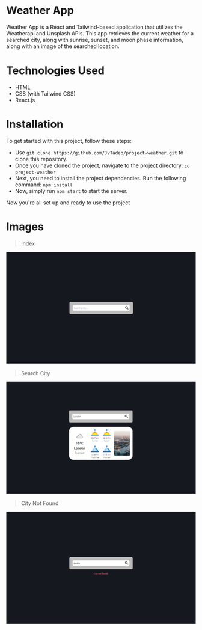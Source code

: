 # Weather App
Weather App is a React and Tailwind-based application that utilizes the Weatherapi and Unsplash APIs. This app retrieves the current weather for a searched city, along with sunrise, sunset, and moon phase information, along with an image of the searched location.

# Technologies Used
- HTML
- CSS (with Tailwind CSS)
- React.js

# Installation
To get started with this project, follow these steps:
- Use `git clone https://github.com/JvTadeo/project-weather.git` to clone this repository.
- Once you have cloned the project, navigate to the project directory: `cd project-weather`
- Next, you need to install the project dependencies. Run the following command: `npm install`
- Now, simply run `npm start` to start the server.

Now you're all set up and ready to use the project

# Images
>Index

<img src="./public/imgs/Weather_App_Index.png" width="650" alt="Weather App Index">

> Search City

<img src="./public/imgs/Weather_App_City_Search.png" width="650" alt="Weather App Search City">

> City Not Found

<img src="./public/imgs/Weather_App_Not_Found.png" width="650" alt="Weather App City not found">

